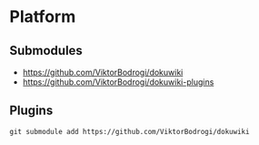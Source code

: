 # Platform

## Submodules

* https://github.com/ViktorBodrogi/dokuwiki
* https://github.com/ViktorBodrogi/dokuwiki-plugins

## Plugins

    git submodule add https://github.com/ViktorBodrogi/dokuwiki
